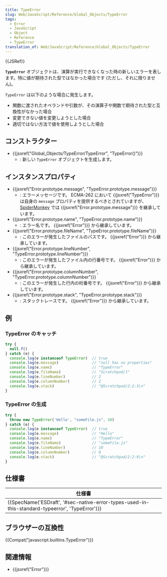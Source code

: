 ```yaml
---
title: TypeError
slug: Web/JavaScript/Reference/Global_Objects/TypeError
tags:
  - Error
  - JavaScript
  - Object
  - Reference
  - TypeError
translation_of: Web/JavaScript/Reference/Global_Objects/TypeError
---
```

{{JSRef}}

**`TypeError`** オブジェクトは、演算が実行できなくなった時の新しいエラーを表します。特に値が期待された型ではなかった場合です (ただし、それに限りません)。

`TypeError` は以下のような場合に発生します。

- 関数に渡されたオペランドや引数が、その演算子や関数で期待された型と互換性がなかった場合
- 変更できない値を変更しようとした場合
- 適切ではない方法で値を使用しようとした場合

## コンストラクター

- {{jsxref("Global_Objects/TypeError/TypeError", "TypeError()")}}
  - : 新しい `TypeError` オブジェクトを生成します。

## インスタンスプロパティ

- {{jsxref("Error.prototype.message", "TypeError.prototype.message")}}
  - : エラーメッセージです。 ECMA-262 において {{jsxref("TypeError")}} は自身の `message` プロパティを提供するべきとされていますが、 [SpiderMonkey](/ja/docs/Mozilla/Projects/SpiderMonkey) では {{jsxref("Error.prototype.message")}} を継承しています。
- {{jsxref("Error.prototype.name", "TypeError.prototype.name")}}
  - : エラー名です。 {{jsxref("Error")}} から継承しています。
- {{jsxref("Error.prototype.fileName", "TypeError.prototype.fileName")}}
  - : このエラーが発生したファイルのパスです。 {{jsxref("Error")}} から継承しています。
- {{jsxref("Error.prototype.lineNumber", "TypeError.prototype.lineNumber")}}
  - : このエラーが発生したファイル内の行番号です。 {{jsxref("Error")}} から継承しています。
- {{jsxref("Error.prototype.columnNumber", "TypeError.prototype.columnNumber")}}
  - : このエラーが発生した行内の桁番号です。 {{jsxref("Error")}} から継承しています。
- {{jsxref("Error.prototype.stack", "TypeError.prototype.stack")}}
  - : スタックトレースです。 {{jsxref("Error")}} から継承しています。

## 例

### TypeError のキャッチ

```js
try {
  null.f()
} catch (e) {
  console.log(e instanceof TypeError)  // true
  console.log(e.message)               // "null has no properties"
  console.log(e.name)                  // "TypeError"
  console.log(e.fileName)              // "Scratchpad/1"
  console.log(e.lineNumber)            // 2
  console.log(e.columnNumber)          // 2
  console.log(e.stack)                 // "@Scratchpad/2:2:3\n"
}
```

### TypeError の生成

```js
try {
  throw new TypeError('Hello', "someFile.js", 10)
} catch (e) {
  console.log(e instanceof TypeError)  // true
  console.log(e.message)               // "Hello"
  console.log(e.name)                  // "TypeError"
  console.log(e.fileName)              // "someFile.js"
  console.log(e.lineNumber)            // 10
  console.log(e.columnNumber)          // 0
  console.log(e.stack)                 // "@Scratchpad/2:2:9\n"
}
```

## 仕様書

| 仕様書                                                                                                                           |
| -------------------------------------------------------------------------------------------------------------------------------- |
| {{SpecName('ESDraft', '#sec-native-error-types-used-in-this-standard-typeerror', 'TypeError')}} |

## ブラウザーの互換性

{{Compat("javascript.builtins.TypeError")}}

## 関連情報

- {{jsxref("Error")}}
